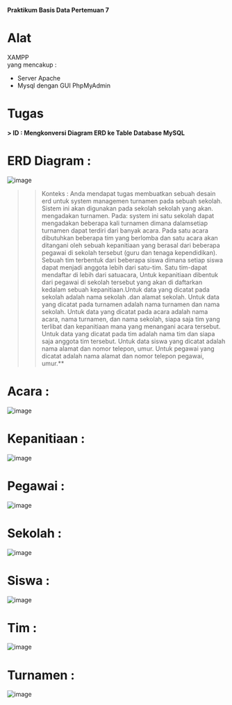 **Praktikum Basis Data Pertemuan 7**

# Alat
XAMPP<br>
yang mencakup :<br>
- Server Apache
-  Mysql dengan GUI PhpMyAdmin

# Tugas

**> ID : Mengkonversi Diagram ERD ke Table Database MySQL**

# ERD Diagram :

![image](https://github.com/AchmadAnnasAwwabin/Learn-My-SQL/assets/160121014/ab74ba2b-9892-4810-9381-c65fa37bb34a)

>> Konteks : Anda mendapat tugas membuatkan sebuah desain erd untuk system managemen turnamen pada sebuah sekolah. Sistem ini akan digunakan pada sekolah sekolah yang akan. mengadakan turnamen. Pada: system ini satu sekolah dapat mengadakan beberapa kali turnamen dimana dalamsetiap turnamen dapat terdiri dari banyak acara.
Pada satu acara dibutuhkan beberapa tim yang berlomba dan  satu acara akan ditangani oleh sebuah kepanitiaan yang berasal dari beberapa pegawai di sekolah tersebut (guru dan tenaga kependidikan). Sebuah tim terbentuk dari beberapa siswa dimana setiap siswa dapat menjadi anggota lebih dari satu-tim. Satu tim-dapat mendaftar di lebih dari satuacara, Untuk kepanitiaan dibentuk dari pegawai di sekolah tersebut yang akan di daftarkan kedalam sebuah kepanitiaan.Untuk data yang dicatat pada sekolah adalah nama sekolah .dan alamat sekolah. Untuk data yang dicatat pada turnamen adalah nama turnamen dan nama sekolah. Untuk data yang dicatat pada acara adalah nama acara, nama turnamen, dan nama sekolah, siapa saja tim yang terlibat dan kepanitiaan mana yang menangani acara tersebut. Untuk data yang dicatat pada tim adalah nama tim dan siapa saja anggota tim tersebut. Untuk data siswa yang dicatat adalah nama alamat dan nomor telepon, umur. Untuk pegawai yang dicatat adalah nama alamat dan nomor telepon pegawai, umur.**

# Acara :

![image](https://github.com/AchmadAnnasAwwabin/Learn-My-SQL/assets/160121014/01edce36-ecee-4164-a6b1-3133ff3c8877)


# Kepanitiaan  :

![image](https://github.com/AchmadAnnasAwwabin/Learn-My-SQL/assets/160121014/8a1b00a0-7b36-4238-9dc9-44cb05bc1f27)


# Pegawai :

![image](https://github.com/AchmadAnnasAwwabin/Learn-My-SQL/assets/160121014/e2510bcd-c4ce-427f-a256-1d4671bfaea9)


# Sekolah  :

![image](https://github.com/AchmadAnnasAwwabin/Learn-My-SQL/assets/160121014/73d72d99-18ed-4b04-94c5-1282dc8647e2)


# Siswa  :

![image](https://github.com/AchmadAnnasAwwabin/Learn-My-SQL/assets/160121014/5a41e324-25db-482a-82c6-dd2f7b9c72f5)


# Tim :

![image](https://github.com/AchmadAnnasAwwabin/Learn-My-SQL/assets/160121014/4ad3b3eb-be22-4736-9e49-a790b337ab7b)


# Turnamen :

![image](https://github.com/AchmadAnnasAwwabin/Learn-My-SQL/assets/160121014/3ff78b74-650a-4095-ad34-019c178b4e6a)
